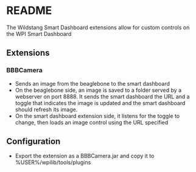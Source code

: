 # README #

The Wildstang Smart Dashboard extensions allow for custom controls on the WPI Smart Dashboard

## Extensions ##
### BBBCamera ###
* Sends an image from the beaglebone to the smart dashboard
* On the beaglebone side, an image is saved to a folder served by a webserver on port 8888. It sends the smart dashboard the URL and a toggle that indicates the image is updated and the smart dashboard should refresh its image.
* On the smart dashboard extension side, it listens for the toggle to change, then loads an image control using the URL specified

## Configuration ##

* Export the extension as a BBBCamera.jar and copy it to %USER%/wpilib/tools/plugins